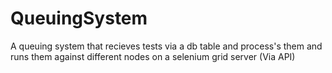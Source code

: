 # QueuingSystem
A queuing system that recieves tests via a db table and process's them and runs them against different nodes on a selenium grid server (Via API)
